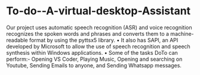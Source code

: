 # To-do--A-virtual-desktop-Assistant
Our project uses automatic speech recognition (ASR) and voice recognition recognizes the spoken words and phrases and converts them to a machine-readable format by using the pyttsx5 library. • It also has SAPI, an API developed by Microsoft to allow the use of speech recognition and speech synthesis within Windows applications. • Some of the tasks DoTo can perform:- Opening VS Coder, Playing Music, Opening and searching on Youtube, Sending Emails to anyone, and Sending Whatsapp messages.
